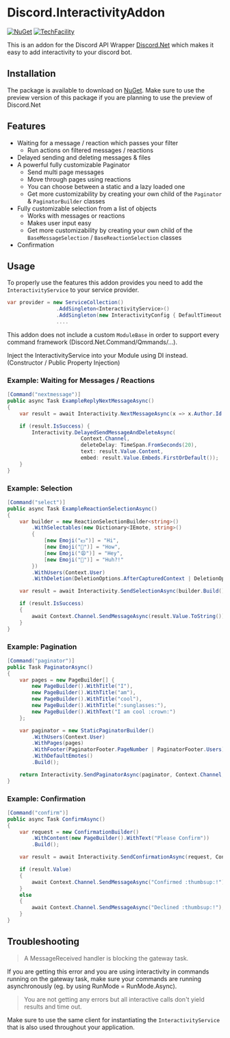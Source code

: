 # Discord.InteractivityAddon

[![NuGet](https://img.shields.io/nuget/vpre/Discord.InteractivityAddon.svg?style=plastic)](https://www.nuget.org/packages/Discord.InteractivityAddon)
[![TechFacility](https://img.shields.io/discord/512366986383065088.svg?style=flat-square&label=discord)](https://discord.gg/H7FzMt3)

This is an addon for the Discord API Wrapper [Discord.Net](https://github.com/discord-net/Discord.Net) which makes it easy to add interactivity to your discord bot.

## Installation
The package is available to download on [NuGet](https://www.nuget.org/packages/Discord.InteractivityAddon).
Make sure to use the preview version of this package if you are planning to use the preview of Discord.Net

## Features
 - Waiting for a message / reaction which passes your filter
   - Run actions on filtered messages / reactions
 - Delayed sending and deleting messages & files
 - A powerful fully customizable Paginator
   - Send multi page messages
   - Move through pages using reactions
   - You can choose between a static and a lazy loaded one
   - Get more customizability by creating your own child of the `Paginator` & `PaginatorBuilder` classes
 - Fully customizable selection from a list of objects
   - Works with messages or reactions
   - Makes user input easy
   - Get more customizability by creating your own child of the `BaseMessageSelection` / `BaseReactionSelection` classes
 - Confirmation
 
## Usage
To properly use the features this addon provides you need to add the `InteractivityService` to your service provider.

```cs
var provider = new ServiceCollection()
                .AddSingleton<InteractivityService>()
                .AddSingleton(new InteractivityConfig { DefaultTimeout = TimeSpan.FromSeconds(20) }) // You can optionally add a custom config
                ....
```
This addon does not include a custom `ModuleBase` in order to support every command framework (Discord.Net.Command/Qmmands/...). 

Inject the InteractivityService into your Module using DI instead. (Constructor / Public Property Injection)

### Example: Waiting for Messages / Reactions
```cs
[Command("nextmessage")]
public async Task ExampleReplyNextMessageAsync()
{
    var result = await Interactivity.NextMessageAsync(x => x.Author.Id == Context.User.Id);

    if (result.IsSuccess) {
        Interactivity.DelayedSendMessageAndDeleteAsync(
                        Context.Channel,
                        deleteDelay: TimeSpan.FromSeconds(20), 
                        text: result.Value.Content, 
                        embed: result.Value.Embeds.FirstOrDefault());
    }
}
```

### Example: Selection
```cs
[Command("select")]
public async Task ExampleReactionSelectionAsync()
{
    var builder = new ReactionSelectionBuilder<string>()
        .WithSelectables(new Dictionary<IEmote, string>()
        {
            [new Emoji("💵")] = "Hi",
            [new Emoji("🍭")] = "How",
            [new Emoji("😩")] = "Hey",
            [new Emoji("💠")] = "Huh?!"
        })
        .WithUsers(Context.User)
        .WithDeletion(DeletionOptions.AfterCapturedContext | DeletionOptions.Invalids);

    var result = await Interactivity.SendSelectionAsync(builder.Build(), Context.Channel, TimeSpan.FromSeconds(50));

    if (result.IsSuccess)
    {
        await Context.Channel.SendMessageAsync(result.Value.ToString());
    }
}
```

### Example: Pagination
```cs
[Command("paginator")]
public Task PaginatorAsync()
{
    var pages = new PageBuilder[] {
        new PageBuilder().WithTitle("I"),
        new PageBuilder().WithTitle("am"),
        new PageBuilder().WithTitle("cool"),
        new PageBuilder().WithTitle(":sunglasses:"),
        new PageBuilder().WithText("I am cool :crown:")
    };

    var paginator = new StaticPaginatorBuilder()
        .WithUsers(Context.User)
        .WithPages(pages)
        .WithFooter(PaginatorFooter.PageNumber | PaginatorFooter.Users)
        .WithDefaultEmotes()
        .Build();

    return Interactivity.SendPaginatorAsync(paginator, Context.Channel, TimeSpan.FromMinutes(2));
}
```

### Example: Confirmation
```cs
[Command("confirm")]
public async Task ConfirmAsync()
{
    var request = new ConfirmationBuilder()
        .WithContent(new PageBuilder().WithText("Please Confirm"))
        .Build();

    var result = await Interactivity.SendConfirmationAsync(request, Context.Channel);

    if (result.Value)
    {
        await Context.Channel.SendMessageAsync("Confirmed :thumbsup:!");
    }
    else
    {
        await Context.Channel.SendMessageAsync("Declined :thumbsup:!");
    }
}
```

## Troubleshooting

 >  A MessageReceived handler is blocking the gateway task.

If you are getting this error and you are using interactivity in commands running on the gateway task, make sure your commands are running asynchronously (eg. by using RunMode = RunMode.Async).

 > You are not getting any errors but all interactive calls don't yield results and time out.

Make sure to use the same client for instantiating the `InteractivityService` that is also used throughout your application.
